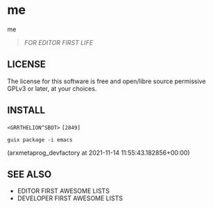 # me

me

<blockquote><em>FOR EDITOR FIRST LIFE</em></blockquote>

## LICENSE

The license for this software is free and open/libre source permissive GPLv3 or later, at your choices.

## INSTALL

`<GRRTHELION^SBOT>` `[2849]`

```shell
guix package -i emacs
```

(arxmetaprog_devfactory at 2021-11-14 11:55:43.182856+00:00)

## SEE ALSO

 * EDITOR FIRST AWESOME LISTS
 * DEVELOPER FIRST AWESOME LISTS
